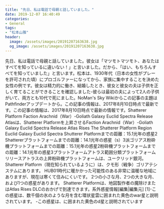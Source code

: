 ```yaml
---
title: "先日、私は電話で母親と話していました。"
date: 2019-12-07 16:40:49
categories:
- General
tags:
- "松本山雅"
header:
  image: /assets/images/20191207163638.jpg
  og_image: /assets/images/20191207163638.jpg
---
```


先日、私は電話で母親と話していました。彼女は「マツモトマツモト、あなたはすべてを知っているに違いない！」と言いました。だから、「はい、もちろんすべてを知っていました」と言います。松本は、1930年代（日本の女性がプレーを許可された頃）にプロゴルファーになってから、家族に集中することを決めた女性の例です。彼女は精力的に働き、結婚したとき、彼女と彼女の夫は子供を正しく育てることができることを確認しました-彼らは最初の夫によって2人の子供がいて、両方とも10代で死にました。NoMan&#39;s Sky Wikiからこの記事の主題はPathfinderアップデートから。この記事の情報は、2017年8月10日時点で最新です。この記事の情報は、2017年8月10日時点で最新の情報です。Shatterer Platform Faction Arachnid（War）-Goliath Galaxy Euclid Spectra Release Atlasは、Shatterer Platformを上昇させるFaction Arachnid（War）-Goliath Galaxy Euclid Spectra Release Atlas Rises The Shatterer Platform Region Euclid Galaxy Euclid Spectra Shutterer Platformまでの距離：15.1光年の惑星2 Shattererプラットフォームまでの距離：14.1光年の惑星（s）3派ゴリアス粉砕機プラットフォームまでの距離：15.1光年の惑星2粉砕機プラットフォームまでの距離：14.1光年の惑星3プラットフォームアトラス範囲分類プラットフォームリリースアトラスの上昇粉砕機プラットフォームは、ユークリッド銀河。 Shatterer Platform（現在知られているように）は、クモ形（戦争）ゴリアテシステムにあります。 HUB01時代に暖かかった可能性のある非常に温暖な地域にありますが、現在は寒くて住みにくいです。 2つの小さな月、2つの大きな月、および1つの惑星があります。 Shatterer Platformは、地図製作者の魔除けまたはAtlas Rises DLCのおかげで到達できます。系外惑星情報[編集|編集元] [1]-この惑星は、数千個の氷のような月を含む環状星雲に囲まれた黄色のwar星と説明されています。 -この惑星は、に囲まれた黄色のd星と説明されています
